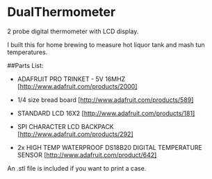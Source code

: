 # DualThermometer
2 probe digital thermometer with LCD display.

I built this for home brewing to measure hot liquor tank and mash tun temperatures.

##Parts List:
* ADAFRUIT PRO TRINKET - 5V 16MHZ
[http://www.adafruit.com/products/2000]

* 1/4 size bread board
[http://www.adafruit.com/products/589]

* STANDARD LCD 16X2 
[http://www.adafruit.com/products/181]

* SPI CHARACTER LCD BACKPACK
[http://www.adafruit.com/products/292]

* 2x HIGH TEMP WATERPROOF DS18B20 DIGITAL TEMPERATURE SENSOR
[http://www.adafruit.com/product/642]

An .stl file is included if you want to print a case.

